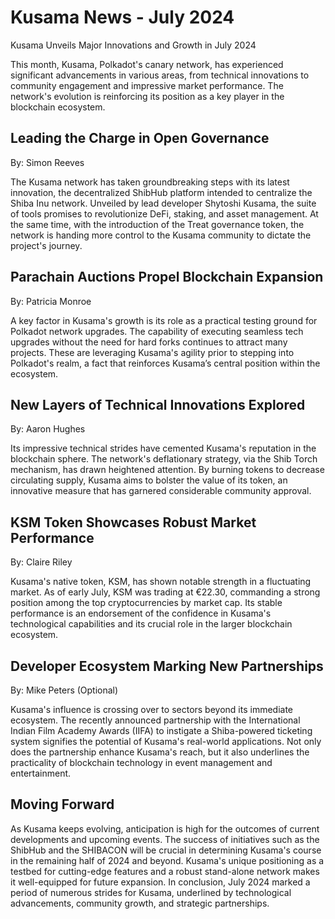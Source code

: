 # Kusama News - July 2024

Kusama Unveils Major Innovations and Growth in July 2024

This month, Kusama, Polkadot's canary network, has experienced significant
advancements in various areas, from technical innovations to community
engagement and impressive market performance. The network's evolution is
reinforcing its position as a key player in the blockchain ecosystem.

## Leading the Charge in Open Governance

By: Simon Reeves

The Kusama network has taken groundbreaking steps with its latest innovation,
the decentralized ShibHub platform intended to centralize the Shiba Inu network.
Unveiled by lead developer Shytoshi Kusama, the suite of tools promises to
revolutionize DeFi, staking, and asset management. At the same time, with the
introduction of the Treat governance token, the network is handing more control
to the Kusama community to dictate the project's journey.

## Parachain Auctions Propel Blockchain Expansion

By: Patricia Monroe

A key factor in Kusama's growth is its role as a practical testing ground for
Polkadot network upgrades. The capability of executing seamless tech upgrades
without the need for hard forks continues to attract many projects. These are
leveraging Kusama's agility prior to stepping into Polkadot's realm, a fact that
reinforces Kusama’s central position within the ecosystem.

## New Layers of Technical Innovations Explored

By: Aaron Hughes

Its impressive technical strides have cemented Kusama's reputation in the
blockchain sphere. The network's deflationary strategy, via the Shib Torch
mechanism, has drawn heightened attention. By burning tokens to decrease
circulating supply, Kusama aims to bolster the value of its token, an innovative
measure that has garnered considerable community approval.

## KSM Token Showcases Robust Market Performance

By: Claire Riley

Kusama's native token, KSM, has shown notable strength in a fluctuating market.
As of early July, KSM was trading at €22.30, commanding a strong position among
the top cryptocurrencies by market cap. Its stable performance is an endorsement
of the confidence in Kusama's technological capabilities and its crucial role in
the larger blockchain ecosystem.

## Developer Ecosystem Marking New Partnerships

By: Mike Peters (Optional)

Kusama's influence is crossing over to sectors beyond its immediate ecosystem.
The recently announced partnership with the International Indian Film Academy
Awards (IIFA) to instigate a Shiba-powered ticketing system signifies the
potential of Kusama's real-world applications. Not only does the partnership
enhance Kusama's reach, but it also underlines the practicality of blockchain
technology in event management and entertainment.

## Moving Forward

As Kusama keeps evolving, anticipation is high for the outcomes of current
developments and upcoming events. The success of initiatives such as the ShibHub
and the SHIBACON will be crucial in determining Kusama's course in the remaining
half of 2024 and beyond. Kusama's unique positioning as a testbed for
cutting-edge features and a robust stand-alone network makes it well-equipped
for future expansion. In conclusion, July 2024 marked a period of numerous
strides for Kusama, underlined by technological advancements, community growth,
and strategic partnerships.

